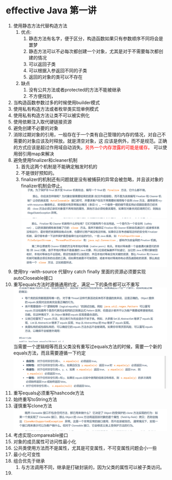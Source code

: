 # effective Java 第一讲

1. 使用静态方法代替构造方法
   1. 优点:
      1. 静态方法有名字，便于区分，构造函数如果只有参数顺序不同将会是噩梦
      2. 静态方法可以不必每次都创建一个对象，尤其是对于不需要每次都创建的情况
      3. 可以返回子类
      4. 可以根据入参返回不同的子类
      5. 返回的对象的类可以不存在
   2. 缺点
      1. 没有公共方法或者protected的方法不能被继承
      2. 不方便找到，
2. 当构造函数参数过多的时候使用builder模式
3. 使用私有构造方法或者枚举类实现单例模式 
4. 使用私有构造方法让类不可以被实例化
5. 使用依赖注入取代硬链接资源
6. 避免创建不必要的对象
7. 消除过期对象的引用，一般存在于一个类有自己管理的内存的情况，对自己不需要的对象应该及时释放。就是清空对象，这 应该是例外，而不是规范。正确的方式应该是超过作用域自动消失。<font color='red'>另外一个内存泄露的可能是缓存。</font> 可以使用弱引用map来解决
8. 避免使用finalizer和cleaner机制
   1. 首先这两个机制是不能确定触发时机的
   2. 不是很好预知的。
   3. finalizer的机制还有问题就是没有被捕获的异常会被忽略，并且该对象的finalizer机制会停止。
      ![image-20191011111015517](../images/image-20191011111015517.png)
      ![image-20191011111121771](../images/image-20191011111121771.png)
9. 使用try -with-source 代替try catch finally 里面的资源必须要实现autoCloseable接口
10. 重写equals方法时遵循通用约定，满足一下的条件都可以不重写![image-20191011112657829](../images/image-20191011112657829.png)
   当需要一个逻辑相等而且父类没有重写过equals方法的时候，需要一个新的equals方法，而且需要遵循一下约定![image-20191011112921808](../images/image-20191011112921808.png)
11. 重写equals必须重写hashcode方法
12. 始终重写toString方法
13. 谨慎重写clone方法![image-20191011113307772](../images/image-20191011113307772.png)
14. 考虑实现compareable接口
15. 对象的成员属性可访问性最小化
16. 公共类使用方法而不是属性，尤其是可变属性，不可变属性问题会小一些
17. 最小化可变性
18. 组合优先于继承
    1. 与方法调用不同，继承是打破封装的，因为父类的属性可以被子类访问。
19. 